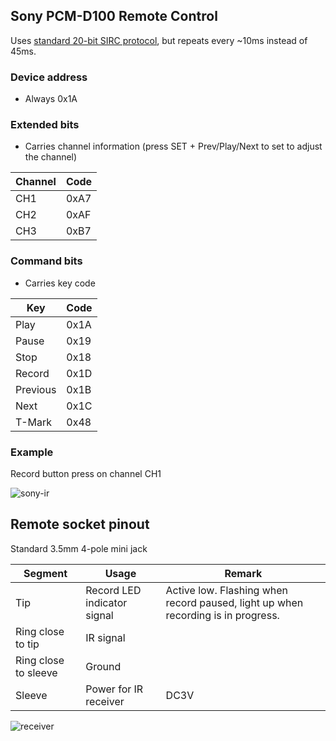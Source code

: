 ## Sony PCM-D100 Remote Control
Uses [standard 20-bit SIRC protocol](https://www.sbprojects.net/knowledge/ir/sirc.php), but repeats every ~10ms instead of 45ms.

### Device address
- Always 0x1A

### Extended bits
- Carries channel information (press SET + Prev/Play/Next to set to adjust the channel)

|Channel|Code|
|-|-|
|CH1|0xA7|
|CH2|0xAF|
|CH3|0xB7|

### Command bits
- Carries key code

|Key|Code|
|-|-|
|Play|0x1A|
|Pause|0x19|
|Stop|0x18|
|Record|0x1D|
|Previous|0x1B|
|Next|0x1C|
|T-Mark|0x48|

### Example
Record button press on channel CH1

![sony-ir](https://user-images.githubusercontent.com/16266909/98818490-9d583580-2466-11eb-97ff-9048ba79856c.png)


## Remote socket pinout

Standard 3.5mm 4-pole mini jack

|Segment|Usage|Remark|
|-|-|-|
|Tip|Record LED indicator signal|Active low. Flashing when record paused, light up when recording is in progress.|
|Ring close to tip|IR signal||
|Ring close to sleeve|Ground||
|Sleeve|Power for IR receiver|DC3V|

![receiver](https://user-images.githubusercontent.com/16266909/98822431-cfb86180-246b-11eb-9930-f27998b66475.jpg)
